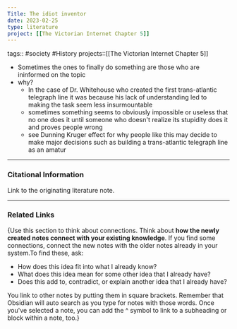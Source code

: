 ```yaml
---
Title: The idiot inventor
date: 2023-02-25
type: literature
project: [[The Victorian Internet Chapter 5]]
---
```

tags:: #society #History 
projects::[[The Victorian Internet Chapter 5]]


-   Sometimes the ones to finally do something are those who are ininformed on the topic
- why?
	- In the case of Dr. Whitehouse who created the first trans-atlantic telegraph line it was because his lack of understanding led to making the task seem less insurmountable
	- sometimes something seems to obviously impossible or useless that no one does it until someone who doesn't realize its stupidity does it and proves people wrong
	- see Dunning Kruger effect for why people like this may decide to make major decisions such as building a trans-atlantic telegraph line as an amatur 

---
### Citational Information

Link to the originating literature note.

---

### Related Links

{Use this section to think about connections. Think about **how the newly created notes connect with your existing knowledge**. If you find some connections, connect the new notes with the older notes already in your system.To find these, ask:

-   How does this idea fit into what I already know?
-   What does this idea mean for some other idea that I already have?
-   Does this add to, contradict, or explain another idea that I already have?

You link to other notes by putting them in square brackets. Remember that Obsidian will auto search as you type for notes with those words. Once you've selected a note, you can add the ^ symbol to link to a subheading or block within a note, too.}